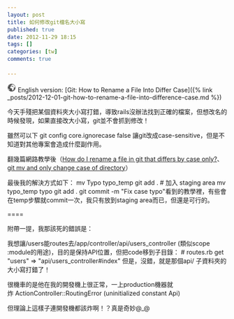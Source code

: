 ```yaml
---
layout: post
title: 如何修改git檔名大小寫
published: true
date: 2012-11-29 18:15
tags: []
categories: [tw]
comments: true

---
```

![](/images/world.png) English version: [Git: How to Rename a File Into Differ Case]({% link _posts/2012-12-01-git-how-to-rename-a-file-into-difference-case.md %})

今天手殘把某個資料夾大小寫打錯，導致rails沒辦法找到正確的檔案，但想改名的時候發現，如果直接改大小寫，git並不會抓到修改！

雖然可以下
		git config core.ignorecase false
		讓git改成case-sensitive，但是不知道對其他專案會造成什麼副作用。

翻幾篇網路教學後（[How do I rename a file in git that differs by case only?][2]、
[git mv and only change case of directory][3]）

最後我的解決方式如下：
	mv Typo typo_temp
	git add . # 加入 staging area
	mv typo_temp typo
	git add .
	git commit -m "Fix case typo"看到的教學裡，有些會在temp步驟就commit一次，我只有放到staging area而已，但還是可行的。


====


附帶一提，我那該死的錯誤是：

我想讓/users能routes去/app/controller/api/users_controller (類似scope :module的用途)，目的是保持API位置，但把code移到子目錄：
		# routes.rb
		get "users" => "api/users_controller#index"
		但是，沒錯，就是那個api/ 子資料夾的大小寫打錯了！

很機車的是他在我的開發機上很正常，一上production機器就炸 ActionController::RoutingError (uninitialized constant Api)

但理論上這樣子連開發機都該炸啊！？真是奇妙@_@

[2]: http://apple.stackexchange.com/questions/51346/how-do-i-rename-a-file-in-git-that-differs-by-case-only
[3]: http://stackoverflow.com/questions/3011625/git-mv-and-only-change-case-of-directory

